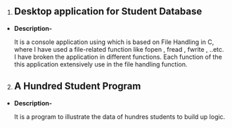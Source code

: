 1. ## Desktop application for Student Database
 - **Description-** <p>It is a console application using which is based on File Handling in C, where I have used a file-related function like fopen , fread , fwrite , ..etc. I have broken the
application in different functions. Each function of the this application extensively use in the file handling function.</p>


2. ## A Hundred Student Program
- **Description-** <p>It is a program to illustrate the data of hundres students to build up logic.</p>
